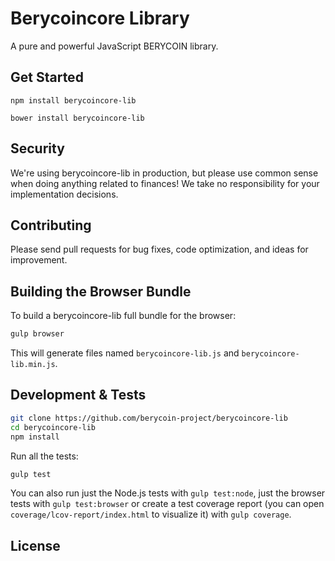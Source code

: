 Berycoincore Library
=======

A pure and powerful JavaScript BERYCOIN library.


## Get Started

```
npm install berycoincore-lib
```

```
bower install berycoincore-lib
```

## Security

We're using berycoincore-lib in production, but please use common sense when doing anything related to finances! We take no responsibility for your implementation decisions.



## Contributing

Please send pull requests for bug fixes, code optimization, and ideas for improvement. 

## Building the Browser Bundle

To build a berycoincore-lib full bundle for the browser:

```sh
gulp browser
```

This will generate files named `berycoincore-lib.js` and `berycoincore-lib.min.js`.

## Development & Tests

```sh
git clone https://github.com/berycoin-project/berycoincore-lib
cd berycoincore-lib
npm install
```

Run all the tests:

```sh
gulp test
```

You can also run just the Node.js tests with `gulp test:node`, just the browser tests with `gulp test:browser`
or create a test coverage report (you can open `coverage/lcov-report/index.html` to visualize it) with `gulp coverage`.

## License

